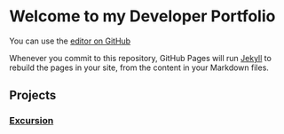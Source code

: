 # Welcome to my Developer Portfolio

You can use the [editor on GitHub](https://github.com/BlackBeltWebDev/portfolio/edit/master/README.md) 

Whenever you commit to this repository, GitHub Pages will run [Jekyll](https://jekyllrb.com/) to rebuild the pages in your site, from the content in your Markdown files.

## Projects

### [Excursion](https://github.com/BlackBeltWebDev/portfolio/excursion) 

